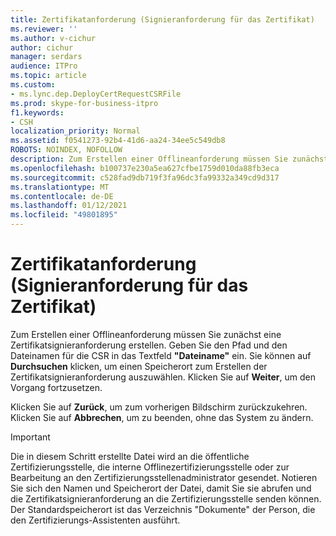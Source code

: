 ```yaml
---
title: Zertifikatanforderung (Signieranforderung für das Zertifikat)
ms.reviewer: ''
ms.author: v-cichur
author: cichur
manager: serdars
audience: ITPro
ms.topic: article
ms.custom:
- ms.lync.dep.DeployCertRequestCSRFile
ms.prod: skype-for-business-itpro
f1.keywords:
- CSH
localization_priority: Normal
ms.assetid: f0541273-92b4-41d6-aa24-34ee5c549db8
ROBOTS: NOINDEX, NOFOLLOW
description: Zum Erstellen einer Offlineanforderung müssen Sie zunächst eine Zertifikatsignieranforderung erstellen. Geben Sie den Pfad und den Dateinamen für die CSR in das Textfeld "Dateiname" ein. Sie können auf Durchsuchen klicken, um einen Speicherort zum Erstellen der Zertifikatsignieranforderung auszuwählen. Klicken Sie auf Weiter, um den Vorgang fortzusetzen.
ms.openlocfilehash: b100737e230a5ea627cfbe1759d010da88fb3eca
ms.sourcegitcommit: c528fad9db719f3fa96dc3fa99332a349cd9d317
ms.translationtype: MT
ms.contentlocale: de-DE
ms.lasthandoff: 01/12/2021
ms.locfileid: "49801895"
---
```

# <a name="certificate-request-certificate-signing-request"></a>Zertifikatanforderung (Signieranforderung für das Zertifikat)
 
Zum Erstellen einer Offlineanforderung müssen Sie zunächst eine Zertifikatsignieranforderung erstellen. Geben Sie den Pfad und den Dateinamen für die CSR in das Textfeld **"Dateiname"** ein. Sie können auf **Durchsuchen** klicken, um einen Speicherort zum Erstellen der Zertifikatsignieranforderung auszuwählen. Klicken Sie auf **Weiter**, um den Vorgang fortzusetzen.
  
Klicken Sie auf **Zurück**, um zum vorherigen Bildschirm zurückzukehren. Klicken Sie auf **Abbrechen**, um zu beenden, ohne das System zu ändern.
  
> [!IMPORTANT]
> Die in diesem Schritt erstellte Datei wird an die öffentliche Zertifizierungsstelle, die interne Offlinezertifizierungsstelle oder zur Bearbeitung an den Zertifizierungsstellenadministrator gesendet. Notieren Sie sich den Namen und Speicherort der Datei, damit Sie sie abrufen und die Zertifikatsignieranforderung an die Zertifizierungsstelle senden können. Der Standardspeicherort ist das Verzeichnis "Dokumente" der Person, die den Zertifizierungs-Assistenten ausführt. 
  

